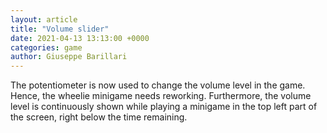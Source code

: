 ```yaml
---
layout: article
title: "Volume slider"
date: 2021-04-13 13:13:00 +0000
categories: game
author: Giuseppe Barillari
---
```


The potentiometer is now used to change the volume level in the game. Hence, the wheelie minigame needs reworking. Furthermore, the volume level is continuously shown while playing a minigame in the top left part of the screen, right below the time remaining.
